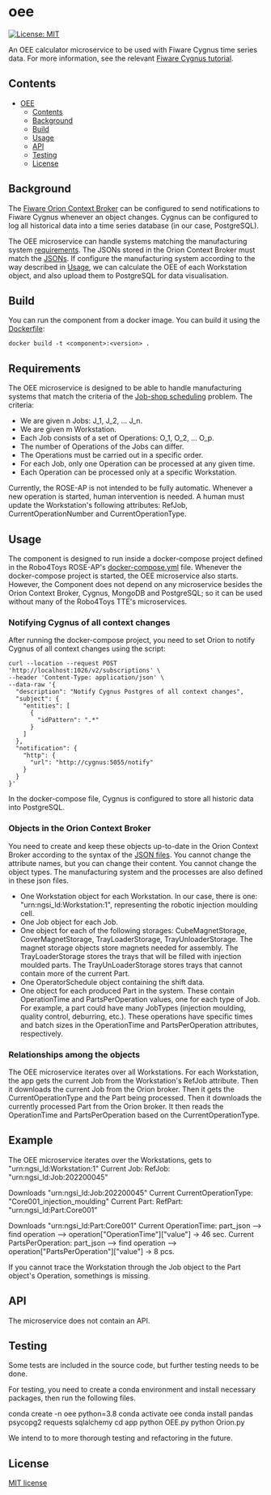 # oee

[![License: MIT](https://img.shields.io/github/license/ramp-eu/TTE.project1.svg)](https://opensource.org/licenses/MIT)

An OEE calculator microservice to be used with Fiware Cygnus time series data. For more information, see the relevant [Fiware Cygnus tutorial](https://github.com/FIWARE/tutorials.Historic-Context-Flume).

## Contents

- [OEE](#title)
  - [Contents](#contents)
  - [Background](#background)
  - [Build](#build)
  - [Usage](#usage)
  - [API](#api)
  - [Testing](#testing)
  - [License](#license)

## Background

The [Fiware Orion Context Broker](https://github.com/Fiware/tutorials.Getting-Started) can be configured to send notifications to Fiware Cygnus whenever an object changes. Cygnus can be configured to log all historical data into a time series database (in our case, PostgreSQL).

The OEE microservice can handle systems matching the manufacturing system [requirements](#requirements). The JSONs stored in the Orion Context Broker must match the [JSONs](jsons). If configure the manufacturing system according to the way described in [Usage](#usage), we can calculate the OEE of each Workstation object, and also upload them to PostgreSQL for data visualisation.

## Build
You can run the component from a docker image. You can build it using the [Dockerfile](Dockerfile):

	docker build -t <component>:<version> .

## Requirements
The OEE microservice is designed to be able to handle manufacturing systems that match the criteria of the [Job-shop scheduling](https://en.wikipedia.org/wiki/Job-shop_scheduling) problem. The criteria:
- We are given n Jobs: J_1, J_2, ... J_n.
- We are given m Workstation.
- Each Job consists of a set of Operations: O_1, O_2, ... O_p.
- The number of Operations of the Jobs can differ.
- The Operations must be carried out in a specific order.
- For each Job, only one Operation can be processed at any given time.
- Each Operation can be processed only at a specific Workstation.

Currently, the ROSE-AP is not intended to be fully automatic. Whenever a new operation is started, human intervention is needed. A human must update the Workstation's following attributes: RefJob, CurrentOperationNumber and CurrentOperationType.

## Usage
The component is designed to run inside a docker-compose project defined in the Robo4Toys ROSE-AP's [docker-compose.yml](https://github.com/aviharos/momams/blob/main/docker-compose.yml) file. Whenever the docker-compose project is started, the OEE microservice also starts. However, the Component does not depend on any microservice besides the Orion Context Broker, Cygnus, MongoDB and PostgreSQL; so it can be used without many of the Robo4Toys TTE's microservices.

### Notifying Cygnus of all context changes
After running the docker-compose project, you need to set Orion to notify Cygnus of all context changes using the script:

	curl --location --request POST 'http://localhost:1026/v2/subscriptions' \
	--header 'Content-Type: application/json' \
	--data-raw '{
	  "description": "Notify Cygnus Postgres of all context changes",
	  "subject": {
	    "entities": [
	      {
	        "idPattern": ".*"
	      }
	    ]
	  },
	  "notification": {
	    "http": {
	      "url": "http://cygnus:5055/notify"
	    }
	  }
	}'

In the docker-compose file, Cygnus is configured to store all historic data into PostgreSQL.

### Objects in the Orion Context Broker
You need to create and keep these objects up-to-date in the Orion Context Broker according to the syntax of the [JSON files](json). You cannot change the attribute names, but you can change their content. You cannot change the object types. The manufacturing system and the processes are also defined in these json files.

- One Workstation object for each Workstation. In our case, there is one: "urn:ngsi_ld:Workstation:1", representing the robotic injection moulding cell.
- One Job object for each Job.
- One object for each of the following storages: CubeMagnetStorage, CoverMagnetStorage,            TrayLoaderStorage, TrayUnloaderStorage. The magnet storage objects store magnets needed for        assembly. The TrayLoaderStorage stores the trays that will be filled with injection moulded parts. The TrayUnLoaderStorage stores trays that cannot contain more of the current Part.
- One OperatorSchedule object containing the shift data.
- One object for each produced Part in the system. These contain OperationTime and PartsPerOperation values, one for each type of Job. For example, a part could have many JobTypes   (injection moulding, quality control, deburring, etc.). These operations have specific times and   batch sizes in the OperationTime and PartsPerOperation attributes, respectively.

### Relationships among the objects

The OEE microservice iterates over all Workstations.
For each Workstation, the app gets the current Job from the Workstation's RefJob attribute.
Then it downloads the current Job from the Orion broker. Then it gets the CurrentOperationType and the Part being processed.
Then it downloads the currently processed Part from the Orion broker. It then reads the OperationTime and PartsPerOperation based on the CurrentOperationType.

## Example

The OEE microservice iterates over the Workstations, gets to "urn:ngsi_ld:Workstation:1"
Current Job: RefJob: "urn:ngsi_ld:Job:202200045"

Downloads "urn:ngsi_ld:Job:202200045"
Current CurrentOperationType: "Core001_injection_moulding"
Current Part: RefPart: "urn:ngsi_ld:Part:Core001"

Downloads "urn:ngsi_ld:Part:Core001"
Current OperationTime: part_json --> find operation --> operation["OperationTime"]["value"] -> 46 sec.
Current PartsPerOperation: part_json --> find operation --> operation["PartsPerOperation"]["value"] -> 8 pcs.

If you cannot trace the Workstation through the Job object to the Part object's Operation, somethings is missing.

## API

The microservice does not contain an API.

## Testing

Some tests are included in the source code, but further testing needs to be done. 

For testing, you need to create a conda environment and install necessary packages, then run the following files.

conda create -n oee python=3.8
conda activate oee
conda install pandas psycopg2 requests sqlalchemy
cd app
python OEE.py
python Orion.py

We intend to to more thorough testing and refactoring in the future.

## License

[MIT license](LICENSE)
